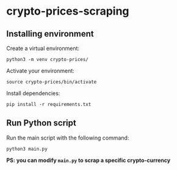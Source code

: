 # crypto-prices-scraping

## Installing environment

Create a virtual environment:

```
python3 -m venv crypto-prices/
```

Activate your environment:

```
source crypto-prices/bin/activate
```

Install dependencies:

```
pip install -r requirements.txt
```

## Run Python script

Run the main script with the following command:

```
python3 main.py
```

**PS: you can modify `main.py` to scrap a specific crypto-currency**
